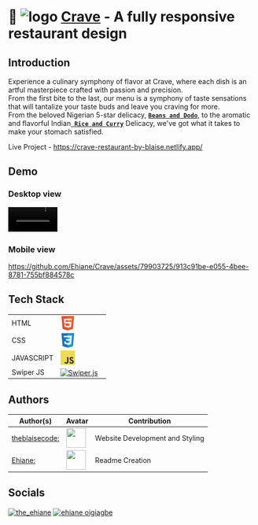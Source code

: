 # 🔗 ![logo](https://github.com/Ehiane/Crave/assets/79903725/2300d011-96e0-474f-8ec3-7098024449e7) [Crave](https://crave-restaurant-by-blaise.netlify.app/) - A fully responsive restaurant design

## Introduction
Experience a culinary symphony of flavor at Crave, where each dish is an artful masterpiece crafted with passion and precision. <br>From the first bite to the last, our menu is a symphony of taste sensations that will tantalize your taste buds and leave you craving for more.<br>
From the beloved Nigerian 5-star delicacy, [**`Beans and Dodo`**](https://crave-restaurant-by-blaise.netlify.app/), to the aromatic and flavorful Indian[**` Rice and Curry`**](https://crave-restaurant-by-blaise.netlify.app/) Delicacy, we've got what it takes to make your stomach satisfied.

Live Project - https://crave-restaurant-by-blaise.netlify.app/

## Demo
### Desktop view
<video src="https://github.com/Ehiane/Crave/assets/79903725/3e78df8a-e1a8-4835-a601-ce09e38e2135" controls autoplay width="100">
        <p>Your browser does not support this video</p>
    </video>

### Mobile view

https://github.com/Ehiane/Crave/assets/79903725/913c91be-e055-4bee-8781-755bf884578c







## Tech Stack
|                  |         |
|------------------| ------- |
|     HTML         |   <a href="https://developer.mozilla.org/en-US/docs/Web/HTML" target="_blank"><img align="center" src="https://raw.githubusercontent.com/devicons/devicon/master/icons/html5/html5-original.svg" alt="HTML" height="30" width="30" style="margin-right: 10px;" /></a>       |
|    CSS           |    <a href="https://developer.mozilla.org/en-US/docs/Web/CSS" target="_blank"><img align="center" src="https://raw.githubusercontent.com/devicons/devicon/master/icons/css3/css3-original.svg" alt="CSS" height="30" width="30" style="margin-right: 10px;" /></a>      |
|    JAVASCRIPT    |    <a href="https://developer.mozilla.org/en-US/docs/Web/JavaScript" target="_blank"><img align="center" src="https://raw.githubusercontent.com/devicons/devicon/master/icons/javascript/javascript-original.svg" alt="JavaScript" height="30" width="30" style="margin-right: 10px;" /></a>    |
|    Swiper JS    |     <a href="https://swiperjs.com/" target="_blank"><img align="center" src="https://github.com/Ehiane/Crave/assets/79903725/16596509-2f7f-4560-ac9b-b0e85ac7a1fc" alt="Swiper.js" height="30" width="30" style="margin-right: 10px;" /></a>   |


## Authors
|                     Author(s)                                     | Avatar | Contribution |
| ---------------------------------------------------------------| ----- | ------------ |
| <a href="https://github.com/theblaisecode">theblaisecode: </a> | <img align="center" src="https://github.com/Ehiane/Crave/assets/79903725/b071dab4-d2f0-455a-b81e-1df4cea14648" height="40" width="40"> | Website Development and Styling |
| <a href= "https://github.com/Ehiane" >Ehiane: </a>             | <img align="center" src="https://github.com/Ehiane/100_days_of_code_in_python-Projects/assets/79903725/55af3614-5f7d-4774-be46-e26a1d98f97d" height="40" width="40" /></a> | Readme Creation | 



## Socials 
<a href="https://twitter.com/theblaisecode" target="blank"><img align="center" src="https://raw.githubusercontent.com/rahuldkjain/github-profile-readme-generator/master/src/images/icons/Social/twitter.svg" alt="the_ehiane" height="30" width="40" /></a>
<a href="https://www.linkedin.com/in/theblaisecode" target="blank"><img align="center" src="https://raw.githubusercontent.com/rahuldkjain/github-profile-readme-generator/master/src/images/icons/Social/linked-in-alt.svg" alt="ehiane oigiagbe" height="30" width="40" />
